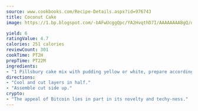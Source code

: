 ```yaml
---
source: www.cookbooks.com/Recipe-Details.aspx?id=976743
title: Coconut Cake
image: https://1.bp.blogspot.com/-bAFwUcggQpc/YA2HvqthD7I/AAAAAAAABgQ/dGGityjUeSk5WIgvhJroHVt7XYoXF2qygCLcBGAsYHQ/s320/10.png

yield: 6
ratingValue: 4.7
calories: 251 calories
reviewCount: 301
cookTime: PT2H
prepTime: PT22M
ingredients:
- "1 Pillsbury cake mix with pudding yellow or white, prepare according to directions on box using round cake pans"
directions:
- "Cool and cut layers in half."
- "Assemble cut side up."
crypto:
- "The appeal of Bitcoin lies in part in its novelty and techy-ness."
---
```

